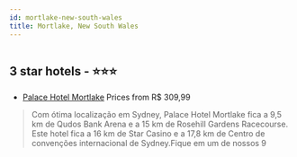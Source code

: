 ```yaml
---
id: mortlake-new-south-wales
title: Mortlake, New South Wales
---
```


<center><img src="https://i.travelapi.com/hotels/69000000/68280000/68273400/68273314/04f24e45_z.jpg" alt="" /></center>


##  3 star hotels - ⭐️⭐️⭐️

-    [Palace Hotel Mortlake](https://us.hurb.com/hotels/mortlake/palace-hotel-mortlake-HT-XGQR?cmp=18055) Prices from R$ 309,99
   > Com ótima localização em Sydney, Palace Hotel Mortlake fica a 9,5 km de Qudos Bank Arena e a 15 km de Rosehill Gardens Racecourse.  Este hotel fica a 16 km de Star Casino e a 17,8 km de Centro de convenções internacional de Sydney.Fique em um de nossos 9 
